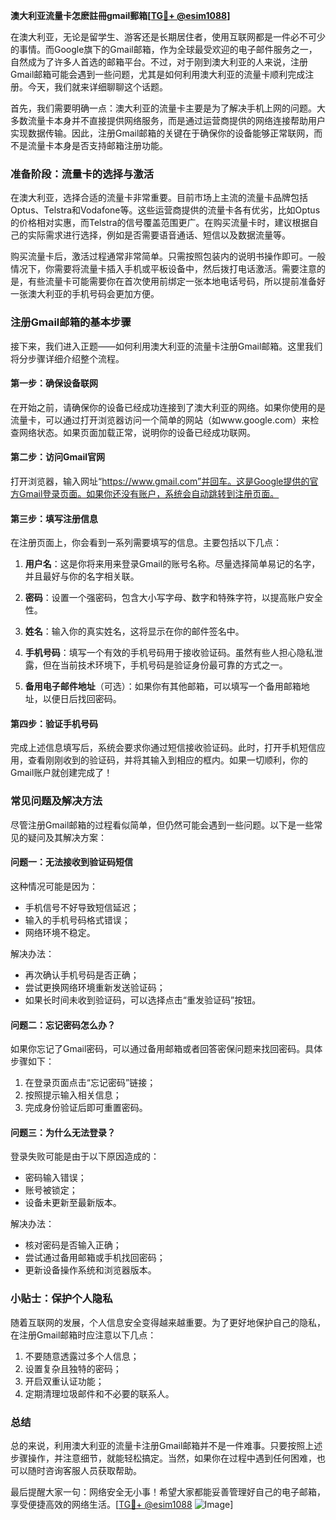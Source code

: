 **澳大利亚流量卡怎麽註冊gmail郵箱[[TG💪+ @esim1088](https://t.me/s/esim1088)]**

在澳大利亚，无论是留学生、游客还是长期居住者，使用互联网都是一件必不可少的事情。而Google旗下的Gmail邮箱，作为全球最受欢迎的电子邮件服务之一，自然成为了许多人首选的邮箱平台。不过，对于刚到澳大利亚的人来说，注册Gmail邮箱可能会遇到一些问题，尤其是如何利用澳大利亚的流量卡顺利完成注册。今天，我们就来详细聊聊这个话题。

首先，我们需要明确一点：澳大利亚的流量卡主要是为了解决手机上网的问题。大多数流量卡本身并不直接提供网络服务，而是通过运营商提供的网络连接帮助用户实现数据传输。因此，注册Gmail邮箱的关键在于确保你的设备能够正常联网，而不是流量卡本身是否支持邮箱注册功能。

### **准备阶段：流量卡的选择与激活**

在澳大利亚，选择合适的流量卡非常重要。目前市场上主流的流量卡品牌包括Optus、Telstra和Vodafone等。这些运营商提供的流量卡各有优劣，比如Optus的价格相对实惠，而Telstra的信号覆盖范围更广。在购买流量卡时，建议根据自己的实际需求进行选择，例如是否需要语音通话、短信以及数据流量等。

购买流量卡后，激活过程通常非常简单。只需按照包装内的说明书操作即可。一般情况下，你需要将流量卡插入手机或平板设备中，然后拨打电话激活。需要注意的是，有些流量卡可能需要你在首次使用前绑定一张本地电话号码，所以提前准备好一张澳大利亚的手机号码会更加方便。

### **注册Gmail邮箱的基本步骤**

接下来，我们进入正题——如何利用澳大利亚的流量卡注册Gmail邮箱。这里我们将分步骤详细介绍整个流程。

#### **第一步：确保设备联网**
在开始之前，请确保你的设备已经成功连接到了澳大利亚的网络。如果你使用的是流量卡，可以通过打开浏览器访问一个简单的网站（如www.google.com）来检查网络状态。如果页面加载正常，说明你的设备已经成功联网。

#### **第二步：访问Gmail官网**
打开浏览器，输入网址“https://www.gmail.com”并回车。这是Google提供的官方Gmail登录页面。如果你还没有账户，系统会自动跳转到注册页面。

#### **第三步：填写注册信息**
在注册页面上，你会看到一系列需要填写的信息。主要包括以下几点：

1. **用户名**：这是你将来用来登录Gmail的账号名称。尽量选择简单易记的名字，并且最好与你的名字相关联。
   
2. **密码**：设置一个强密码，包含大小写字母、数字和特殊字符，以提高账户安全性。

3. **姓名**：输入你的真实姓名，这将显示在你的邮件签名中。

4. **手机号码**：填写一个有效的手机号码用于接收验证码。虽然有些人担心隐私泄露，但在当前技术环境下，手机号码是验证身份最可靠的方式之一。

5. **备用电子邮件地址**（可选）：如果你有其他邮箱，可以填写一个备用邮箱地址，以便日后找回密码。

#### **第四步：验证手机号码**
完成上述信息填写后，系统会要求你通过短信接收验证码。此时，打开手机短信应用，查看刚刚收到的验证码，并将其输入到相应的框内。如果一切顺利，你的Gmail账户就创建完成了！

### **常见问题及解决方法**

尽管注册Gmail邮箱的过程看似简单，但仍然可能会遇到一些问题。以下是一些常见的疑问及其解决方案：

#### **问题一：无法接收到验证码短信**
这种情况可能是因为：
- 手机信号不好导致短信延迟；
- 输入的手机号码格式错误；
- 网络环境不稳定。

解决办法：
- 再次确认手机号码是否正确；
- 尝试更换网络环境重新发送验证码；
- 如果长时间未收到验证码，可以选择点击“重发验证码”按钮。

#### **问题二：忘记密码怎么办？**
如果你忘记了Gmail密码，可以通过备用邮箱或者回答密保问题来找回密码。具体步骤如下：
1. 在登录页面点击“忘记密码”链接；
2. 按照提示输入相关信息；
3. 完成身份验证后即可重置密码。

#### **问题三：为什么无法登录？**
登录失败可能是由于以下原因造成的：
- 密码输入错误；
- 账号被锁定；
- 设备未更新至最新版本。

解决办法：
- 核对密码是否输入正确；
- 尝试通过备用邮箱或手机找回密码；
- 更新设备操作系统和浏览器版本。

### **小贴士：保护个人隐私**

随着互联网的发展，个人信息安全变得越来越重要。为了更好地保护自己的隐私，在注册Gmail邮箱时应注意以下几点：

1. 不要随意透露过多个人信息；
2. 设置复杂且独特的密码；
3. 开启双重认证功能；
4. 定期清理垃圾邮件和不必要的联系人。

### **总结**

总的来说，利用澳大利亚的流量卡注册Gmail邮箱并不是一件难事。只要按照上述步骤操作，并注意细节，就能轻松搞定。当然，如果你在过程中遇到任何困难，也可以随时咨询客服人员获取帮助。

最后提醒大家一句：网络安全无小事！希望大家都能妥善管理好自己的电子邮箱，享受便捷高效的网络生活。[[TG💪+ @esim1088](https://t.me/s/esim1088) ![Image](https://i.postimg.cc/4NQfJmqS/Snipaste-2025-05-13-00-14-12.png)]